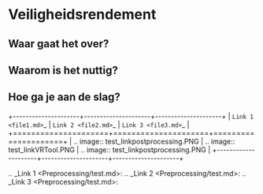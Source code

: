 Veiligheidsrendement
============================================


Waar gaat het over?
-------------------------------------------

Waarom is het nuttig?
-------------------------------------------

Hoe ga je aan de slag?
-------------------------------------------

+---------------------+---------------------+---------------------+
| `Link 1 <file1.md>`_ | `Link 2 <file2.md>`_ | `Link 3 <file3.md>`_ |
+=====================+=====================+=====================+
| .. image:: test_linkpostprocessing.PNG | .. image:: test_linkVRTool.PNG | .. image:: test_linkpostprocessing.PNG |
+---------------------+---------------------+---------------------+

.. _Link 1 <Preprocessing/test.md>:
.. _Link 2 <Preprocessing/test.md>:
.. _Link 3 <Preprocessing/test.md>: